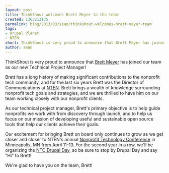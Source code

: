```yaml
---
layout: post
title: ThinkShout welcomes Brett Meyer to the team!
created: 1363213135
permalink: blog/2013/03/sean/thinkshout-welcomes-brett-meyer-team
tags:
- Drupal Planet
- NTEN
short: ThinkShout is very proud to announce that Brett Meyer has joined our team as our new Technical Project Manager!
author: sean
---
```

ThinkShout is very proud to announce that [Brett Meyer](https://twitter.com/brett_meyer) has joined our team as our new Technical Project Manager!

Brett has a long history of making significant contributions to the nonprofit tech community, and for the last six years Brett was the Director of Communications at [NTEN](http://www.nten.org/).  Brett brings a wealth of knowledge surrounding nonprofit tech goals and strategies, and we are thrilled to have him on our team working closely with our nonprofit clients.  

As our technical project manager, Brett's primary objective is to help guide nonprofits we work with from discovery through launch, and to help us focus on our mission of developing useful and sustainable open source tools that help our clients achieve their goals.

Our excitement for bringing Brett on board only continues to grow as we get closer and closer to NTEN's annual [Nonprofit Technology Conference](http://www.nten.org/ntc) in Minneapolis, MN from April 11-13. For the second year in a row, we'll be organizing the [NTC Drupal Day](http://www.nten.org/ntc/precon/drupal), so be sure to stop by Drupal Day and say "Hi" to Brett!

We're glad to have you on the team, Brett! 
